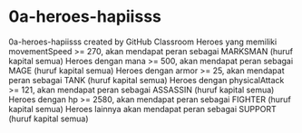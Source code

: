 # 0a-heroes-hapiisss
0a-heroes-hapiisss created by GitHub Classroom
Heroes yang memiliki movementSpeed >= 270, akan mendapat peran sebagai MARKSMAN (huruf kapital semua)
Heroes dengan mana >= 500, akan mendapat peran sebagai MAGE (huruf kapital semua)
Heroes dengan armor >= 25, akan mendapat peran sebagai TANK (huruf kapital semua)
Heroes dengan physicalAttack >= 121, akan mendapat peran sebagai ASSASSIN (huruf kapital semua)
Heroes dengan hp >= 2580, akan mendapat peran sebagai FIGHTER (huruf kapital semua)
Heroes lainnya akan mendapat peran sebagai SUPPORT (huruf kapital semua)
